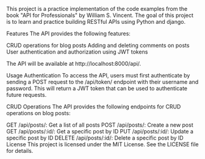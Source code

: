This project is a practice implementation of the code examples from the book "API for Professionals" by William S. Vincent. The goal of this project is to learn and practice building RESTful APIs using Python and django.

Features
The API provides the following features:

CRUD operations for blog posts
Adding and deleting comments on posts
User authentication and authorization using JWT tokens

The API will be available at http://localhost:8000/api/.

Usage
Authentication
To access the API, users must first authenticate by sending a POST request to the /api/token/ endpoint with their username and password. This will return a JWT token that can be used to authenticate future requests.

CRUD Operations
The API provides the following endpoints for CRUD operations on blog posts:

GET /api/posts/: Get a list of all posts
POST /api/posts/: Create a new post
GET /api/posts/:id/: Get a specific post by ID
PUT /api/posts/:id/: Update a specific post by ID
DELETE /api/posts/:id/: Delete a specific post by ID
License
This project is licensed under the MIT License. See the LICENSE file for details.







